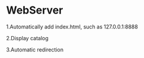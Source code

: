 # WebServer
1.Automatically add index.html, such as 127.0.0.1:8888  

2.Display catalog  

3.Automatic redirection
